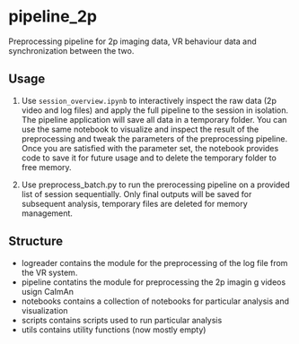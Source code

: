 # pipeline_2p
Preprocessing pipeline for 2p imaging data, VR behaviour data and synchronization between the two.

## Usage 

1. Use `session_overview.ipynb` to interactively inspect the raw data (2p video and log files) and apply the full pipeline to the session in isolation. The pipeline application will save all data in a temporary folder. You can use the same notebook to visualize and inspect the result of the preprocessing and tweak the parameters of the preprocessing pipeline. Once you are satisfied with the parameter set, the notebook provides code to save it for future usage and to delete the temporary folder to free memory.

2. Use preprocess_batch.py to run the prerocessing pipeline on a provided list of session sequentially. Only final outputs will be saved for subsequent analysis, temporary files are deleted for memory management.

## Structure

- logreader contains the module for the preprocessing of the log file from the VR system.
- pipeline contatins the module for preprocessing the 2p imagin g videos usign CaImAn
- notebooks contains a collection of notebooks for particular analysis and visualization
- scripts contains scripts used to run particular analysis
- utils contains utility functions (now mostly empty)
